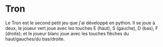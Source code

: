 # Tron

Le Tron est le second petit jeu que j'ai développé en python. Il se joue à deux, le joueur vert joue avec les touches E (haut), S (gauche), D (bas), F (droite); et le joueur blanc joue avec les touches flèches du haut/gauches/du bas/droite.

